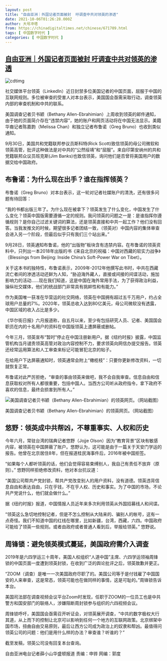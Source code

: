 ```yaml
---
layout: post
title: "自由亚洲｜外国记者页面被封  吁调查中共对领英的渗透"
date: 2021-10-06T01:26:28.000Z
author: 大号冲塔
from: https://chinadigitaltimes.net/chinese/671709.html
tags: [ 中国数字时代 ]
categories: [ 中国数字时代 ]
---
```

<!--1633483588000-->
[自由亚洲｜外国记者页面被封  吁调查中共对领英的渗透](https://chinadigitaltimes.net/chinese/671709.html)
------

<div>
<p><img src="https://chinadigitaltimes.net/chinese/files/2021/10/领英.jpg" alt="cdtimg" /></p><p>社交媒体平台领英（LinkedIn）近日封禁多位美国记者的中国页面，屈服于中国的互联网规则。多位被审查的受害人对本台表示，美国国会亟需采取行动，调查领英内部的审查机制和中共的联系。</p><p>美国调查记者贝书颖（Bethany Allen-Ebrahimian）上周收到领英的邮件通知，由于她的页面简介存在“违禁内容”，她的账户和网页活动将在中国无法显示。美籍华裔记者陈嘉韵（Melissa Chan）和独立记者布鲁诺（Greg Bruno）也收到类似通知。</p><p>9月30日，美国共和党籍联邦参议员斯科特(Rick Scott)致信领英的母公司微软和领英高管，批评这种做法是对中共的“公然绥靖”和“屈服”。来自印第安纳州的共和党籍联邦众议员班克斯(Jim Banks)也致信领英，询问他们是否曾将美国用户的数据交给中国政府。</p><h2>布鲁诺：为什么现在出手？谁在指挥领英？</h2><p>布鲁诺（Greg Bruno）对本台表示，这一轮对记者社媒账户的清洗，还有很多问题有待回答：</p><p>“我的书都出版三年了。为什么现在被拿下？领英发生了什么变化，中国发生了什么变化？领英中国版需要遵循一定的规则。我问领英的问题之一是：是谁指挥你遵循规则？是你自己过滤关键词的算法，还是领英直接和中共一起工作？他们没有回答。当我发推文的时候，期望很多记者团结一致，（领英对）中国内容的集体审查会进入另一个阶段，但最后似乎只有我们三个站出来。”</p><p>9月28日，领英通知布鲁诺，他的“出版物”板块含有违禁内容。在布鲁诺的领英资料中，只列出一本2018年出版的书《来自北京的祝福：中国对西藏的软实力战争》（Blessings from Beijing: Inside China&#8217;s Soft-Power War on Tibet）。</p><p>关于这本书的独特性，布鲁诺表示，2009年-2012年他撰写此书时，中共在西藏流亡者间的渗透活动还鲜为人知，“胁迫海外藏人，直接或间接的间谍活动，施加影响力的活动……现在我们知道，这是中国在海外常用手法，为了获得政治利益，操纵社交媒体，他们的统战部门非常具有挑衅性和有能力。”</p><p>作为美国唯一获准在华营运的社交网络，领英在中国拥有超过五千万用户，约占全球用户总量的7%。2020年，领英总收入达到80亿美元，母公司微软没有透露，中国区域的收入占比是多少。</p><p>《华尔街日报》六月报道称，自五月以来，至少有包括研究人员、记者、美国国会职员在内的十名用户的资料在中国版领英上遭屏蔽或删帖。</p><p>今年三月，领英宣布“暂时”停止在中国注册新用户。据《纽约时报》披露，中国监管机构当月谴责领英高管对政治内容控制不力，要求领英向网信办提交报告。领英还经常运用算法和人工审查来标记可能冒犯北京的帖子。</p><p>在给用户下达屏蔽通知时，领英通常会附上“橄榄枝”：只要你更新修改资料，一切就恢复正常。</p><p>布鲁诺对此严厉拒绝，“审查的事由领英来做吧，我不会自我审查。信息自由和信息获取权对所有人都很重要，包括中国人。当西方公司听从政府指令，拿下政府不喜欢的信息，最终会损害到所有人。”</p><p><img src="https://chinadigitaltimes.net/chinese/files/2021/10/post-671709-615cfb4484572.png" alt="美国调查记者贝书颖（Bethany Allen-Ebrahimian）的领英网页。（网站截图）" title="2" /></p><div class="ts">美国调查记者贝书颖（Bethany Allen-Ebrahimian）的领英网页。（网站截图）</div><h2>悠野：领英成中共帮凶，不尊重事实、人权和历史</h2><p>今年六月，常驻台湾的瑞典记者悠野（Jojje Olson）因为“教育背景”区块有敏感内容，被领英在中国屏蔽了账户。悠野认为，这可能是由于一篇关于天安门学运的报告。他曾在北京居住8年，但在报道桂民海事件后，2016年被中国拒签。</p><p>“如果每个人都听领英的话，他们会觉得容易束缚别人，我自己有责任不放弃（原则）。” 悠野同样拒绝修改资料，他对本台抗议道：</p><p>“美国公司帮共产党封锁，帮共产党改变别人的用户资料，没有道德。领英违背信息自由和表达自由，只在乎钱，不在乎人权、历史和事实。为了中国的市场，不论共产党说什么，他们就会做什么。”</p><p>据《纽约时报》报道，中国情报人员近年来多次利用领英从外国招募线人和间谍。</p><p>“领英这么急切地控制记者，但是不怎么控制从大陆来的、骗别人的帐号，这有一点奇怪。我们不知道中国的红线在哪里，比如新疆，台湾，西藏，六四。中国政府可能给了领英一些规则。或者由政府或者普通人看到后，举报给领英。” 悠野说。</p><h2>周锋锁：避免领英模式蔓延，美国政府需介入调查</h2><p>2019年是六四学运三十周年，美国人权组织“人道中国”主席、六四学运领袖周锋锁的中国页面一度遭到领英封锁，在收到广泛的舆论批评之后，领英致歉并更正。</p><p>“ZOOM（调查）是唯一一次美国政府尽职了的。美国公司等于是付钱雇了中国国安的人来审查，这是常态，领英可能也在做同样的事情，这是可耻的。”周锋锁告诉本台。</p><p>美国司法部在调查视频会议平台Zoom时发现，任职于ZOOM的一位员工也是中共警方和国安部门的联络人，涉嫌阻断周封锁参与组织的六四视频会议。</p><p>周锋锁呼吁，美国国会亟需召开听证会，对领英展开调查，“中共的数字极权大行其道，从上而下的控制让北京可以影响到任何一个地方的互联网政策。北京绑架中国市场，扭曲自由交易原则，最后让西方公司成为政治上的奴隶和帮凶。最值得问领英公司的问题：他们是用什么样的办法？审查谁？听谁的？”</p><p>截至发稿，领英公司没有回复本台查询。</p><p>自由亚洲电台记者薛小山华盛顿报道 责编：申铧 网编：郭度</p>
</div>
